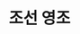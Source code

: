 ---
layout: hubs
key: Q485009
title: 조선 영조
name: 조선 영조
description: 조선의 21대 임금
score: 0.0027982017982017982
degree: 18
---